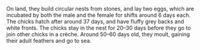 On land, they build circular nests from stones, and lay two eggs, which are incubated by both the male and the female for shifts around 6 days each. The chicks hatch after around 37 days, and have fluffy grey backs and white fronts. The chicks stay in the nest for 20–30 days before they go to join other chicks in a crèche. Around 50–60 days old, they moult, gaining their adult feathers and go to sea.
